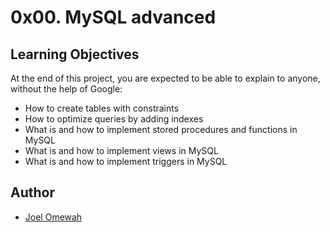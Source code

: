 # 0x00. MySQL advanced

## Learning Objectives
At the end of this project, you are expected to be able to explain to anyone, without the help of Google:

- How to create tables with constraints
- How to optimize queries by adding indexes
- What is and how to implement stored procedures and functions in MySQL
- What is and how to implement views in MySQL
- What is and how to implement triggers in MySQL

## Author
* [Joel Omewah](https://github.com/Omewah)
